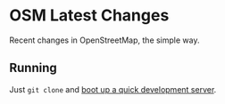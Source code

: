 # OSM Latest Changes

Recent changes in OpenStreetMap, the simple way.

## Running

Just `git clone` and [boot up a quick development server](https://gist.github.com/tmcw/4989751).
